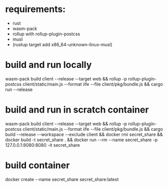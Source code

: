 # requirements:
- rust
- wasm-pack
- rollup with rollup-plugin-postcss
- musl
- (rustup target add x86_64-unknown-linux-musl)

# build and run locally
wasm-pack build client --release --target web &&
rollup -p rollup-plugin-postcss client/static/main.js --format iife --file client/pkg/bundle.js &&
cargo run --release

# build and run in scratch container
wasm-pack build client --release --target web &&
rollup -p rollup-plugin-postcss client/static/main.js --format iife --file client/pkg/bundle.js &&
cargo build --release --workspace --exclude client &&
docker rmi secret_share &&
docker build -t secret_share . &&
docker run --rm --name secret_share -p 127.0.0.1:8080:8080 -it secret_share

# build container
docker create --name secret_share secret_share:latest